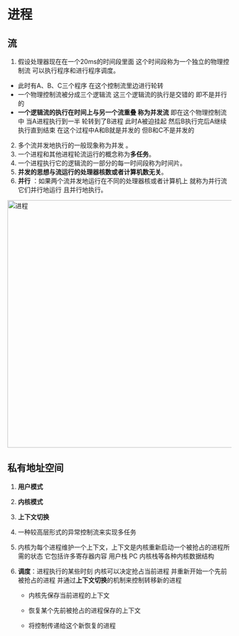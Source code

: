 # 进程

## 流

1.  假设处理器现在在一个20ms的时间段里面 这个时间段称为一个独立的物理控制流 可以执行程序和进行程序调度。
   - 此时有A、B、C三个程序 在这个控制流里边进行轮转
   - 一个物理控制流被分成三个逻辑流 这三个逻辑流的执行是交错的 即不是并行的
   - **一个逻辑流的执行在时间上与另一个流重叠 称为并发流** 即在这个物理控制流中 当A进程执行到一半 轮转到了B进程 此时A被迫挂起 然后B执行完后A继续执行直到结束 在这个过程中A和B就是并发的 但B和C不是并发的 
2.  多个流并发地执行的一般现象称为并发 。 
3.  一个进程和其他进程轮流运行的概念称为**多任务**。
4.  一个进程执行它的逻辑流的一部分的每一时间段称为时间片。
5.  **并发的思想与流运行的处理器核数或者计算机数无关**。
6.  **并行** ：如果两个流并发地运行在不同的处理器核或者计算机上 就称为并行流 它们并行地运行 且并行地执行。

<img title="" src="https://upload-images.jianshu.io/upload_images/27859098-2d24c5e71a6bb5e2.png?imageMogr2/auto-orient/strip%7CimageView2/2/w/1240" alt="进程" data-align="left" width="556">

## 私有地址空间

1.  **用户模式**
   
2.  **内核模式**
3.  **上下文切换**
   
   1. 一种较高层形式的异常控制流来实现多任务
   2. 内核为每个进程维护一个上下文，上下文是内核重新启动一个被抢占的进程所需的状态 它包括许多寄存器内容 用户栈 PC 内核栈等各种内核数据结构
   3. **调度**：进程执行的某些时刻 内核可以决定抢占当前进程 并重新开始一个先前被抢占的进程 并通过**上下文切换**的机制来控制转移新的进程
      
      - 内核先保存当前进程的上下文
      
      - 恢复某个先前被抢占的进程保存的上下文
      
      - 将控制传递给这个新恢复的进程

